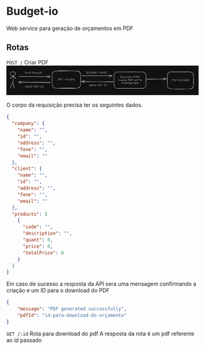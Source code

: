 # Budget-io

Web service para geração de orçamentos em PDF

## Rotas

`POST /` Criar PDF
![post](./doc-img/post.png)

O corpo da requisição precisa ter os seguintes dados.

```json
{
  "company": {
    "name": "",
    "id": "",
    "address": "",
    "fone": "",
    "email": ""
  },
  "client": {
    "name": "",
    "id": "",
    "address": "",
    "fone": "",
    "email": ""
  },
  "products": [
    {
      "code": "",
      "description": "",
      "quant": 0,
      "price": 0,
      "totalPrice": 0
    }
  ]
}
```
Em caso de sucesso a resposta da API sera uma mensagem confirmando a criação e um ID para o download do PDF
```json
{
	"message": "PDF generated successfully",
	"pdfId": "id-para-download-do-orçamento"
}
```

`GET /:id`
Rota para download do pdf
A resposta da rota é um pdf referente ao id passado